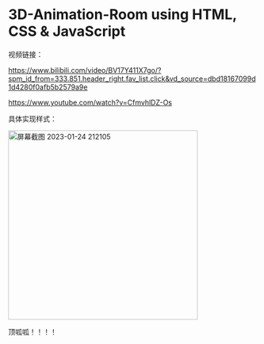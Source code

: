 # 3D-Animation-Room using HTML, CSS & JavaScript


视频链接：

https://www.bilibili.com/video/BV17Y411X7go/?spm_id_from=333.851.header_right.fav_list.click&vd_source=dbd18167099d1d4280f0afb5b2579a9e

https://www.youtube.com/watch?v=CfmvhlDZ-Os


具体实现样式：

<img width="382" alt="屏幕截图 2023-01-24 212105" src="https://user-images.githubusercontent.com/53897222/214305491-d4b3f69b-72cf-4fd0-837a-a930862af0f9.png">


顶呱呱！！！！
